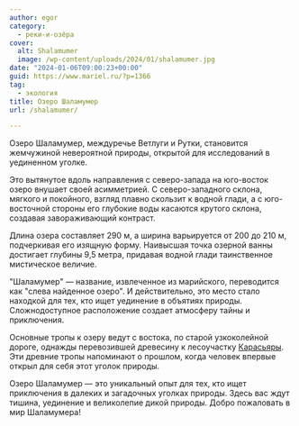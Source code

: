 ```yaml
---
author: egor
category:
  - реки-и-озёра
cover:
  alt: Shalamumer
  image: /wp-content/uploads/2024/01/shalamumer.jpg
date: "2024-01-06T09:00:23+00:00"
guid: https://www.mariel.ru/?p=1366
tag:
  - экология
title: Озеро Шаламумер
url: /shalamumer/

---
```

Озеро Шаламумер, междуречье Ветлуги и Рутки, становится жемчужиной невероятной природы, открытой для исследований в уединенном уголке.

Это вытянутое вдоль направления с северо-запада на юго-восток озеро внушает своей асимметрией. С северо-западного склона, мягкого и покойного, взгляд плавно скользит к водной глади, а с юго-восточной стороны его глубокие воды касаются крутого склона, создавая завораживающий контраст.

Длина озера составляет 290 м, а ширина варьируется от 200 до 210 м, подчеркивая его изящную форму. Наивысшая точка озерной ванны достигает глубины 9,5 метра, придавая водной глади таинственное мистическое величие.

"Шаламумер" — название, извлеченное из марийского, переводится как "слева найденное озеро". И действительно, это место стало находкой для тех, кто ищет уединение в объятиях природы. Сложнодоступное расположение создает атмосферу тайны и приключения.

Основные тропы к озеру ведут с востока, по старой узкоколейной дороге, однажды перевозившей древесину к лесоучастку [Карасьяры](/karasyar/). Эти древние тропы напоминают о прошлом, когда человек впервые открыл для себя этот уголок природы.

Озеро Шаламумер — это уникальный опыт для тех, кто ищет приключения в далеких и загадочных уголках природы. Здесь вас ждут тишина, уединение и великолепие дикой природы. Добро пожаловать в мир Шаламумера!
